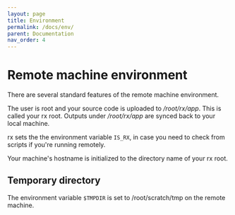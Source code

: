 ```yaml
---
layout: page
title: Environment
permalink: /docs/env/
parent: Documentation
nav_order: 4
---
```


# Remote machine environment

There are several standard features of the remote machine environment.

The user is root and your source code is uploaded to _/root/rx/app_. This is
called your rx root. Outputs under _/root/rx/app_ are synced back to your
local machine.

rx sets the the environment variable `IS_RX`, in case you need to check from
scripts if you're running remotely.

Your machine's hostname is initialized to the directory name of your rx root.

## Temporary directory

The environment variable `$TMPDIR` is set to /root/scratch/tmp on the remote
machine.
